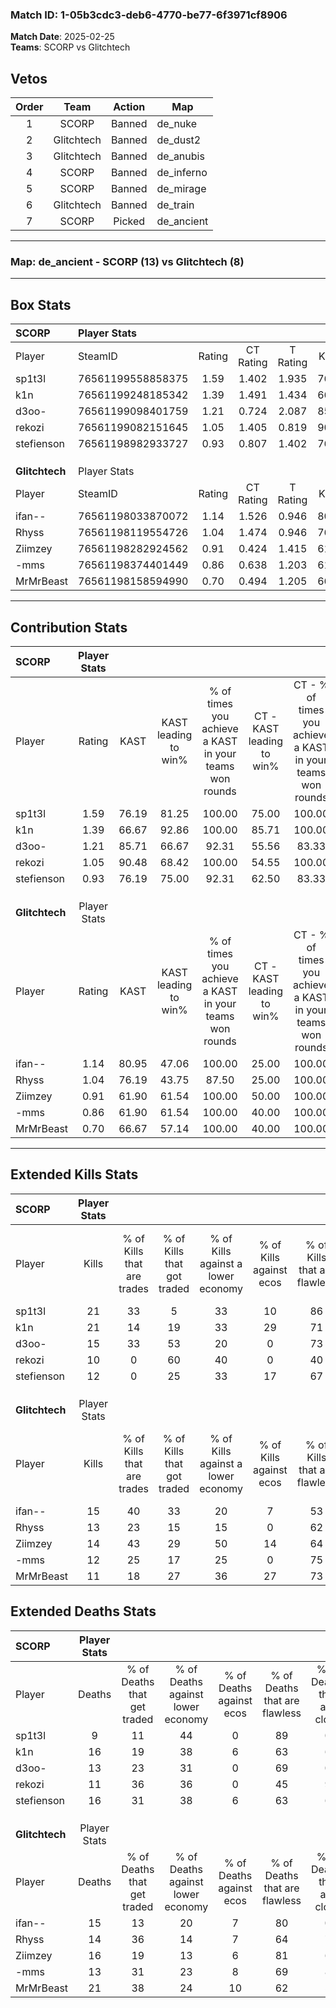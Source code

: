 ### Match ID: 1-05b3cdc3-deb6-4770-be77-6f3971cf8906  
**Match Date**: 2025-02-25  
**Teams**: SCORP vs Glitchtech  

## Vetos  

| Order | Team | Action | Map |
| :---: | :--: | :----: | --- |
| 1 | SCORP | Banned | de_nuke |
| 2 | Glitchtech | Banned | de_dust2 |
| 3 | Glitchtech | Banned | de_anubis |
| 4 | SCORP | Banned | de_inferno |
| 5 | SCORP | Banned | de_mirage |
| 6 | Glitchtech | Banned | de_train |
| 7 | SCORP | Picked | de_ancient |

---  

### **Map**: de_ancient - SCORP (13) vs Glitchtech (8)  
---  

## Box Stats  

| **SCORP**      | Player Stats      |        |           |          |       |       |       |         |        |      |     |
| :- | :- | :-: | :-: | :-: | :-: | :-: | :-: | :-: | :-: | :-: | :-: |
| Player         | SteamID           | Rating | CT Rating | T Rating | KAST  |  ADR  | Kills | Assists | Deaths | K/D  | HS% |
| sp1t3l         | 76561199558858375 |  1.59  |   1.402   |  1.935   | 76.19 | 101.2 |  21   |    3    |   9    | 2.33 | 42  |
| k1n            | 76561199248185342 |  1.39  |   1.491   |  1.434   | 66.67 | 112.5 |  21   |    5    |   16   | 1.31 | 66  |
| d3oo-          | 76561199098401759 |  1.21  |   0.724   |  2.087   | 85.71 | 68.7  |  15   |    4    |   13   | 1.15 | 66  |
| rekozi         | 76561199082151645 |  1.05  |   1.405   |  0.819   | 90.48 | 52.1  |  10   |    6    |   11   | 0.91 | 40  |
| stefienson     | 76561198982933727 |  0.93  |   0.807   |  1.402   | 76.19 | 65.6  |  12   |    4    |   16   | 0.75 | 58  |
|                |                   |        |           |          |       |       |       |         |        |      |     |
|                |                   |        |           |          |       |       |       |         |        |      |     |
|                |                   |        |           |          |       |       |       |         |        |      |     |
| **Glitchtech** | Player Stats      |        |           |          |       |       |       |         |        |      |     |
| Player         | SteamID           | Rating | CT Rating | T Rating | KAST  |  ADR  | Kills | Assists | Deaths | K/D  | HS% |
| ifan--         | 76561198033870072 |  1.14  |   1.526   |  0.946   | 80.95 | 73.5  |  15   |    4    |   15   | 1.00 | 46  |
| Rhyss          | 76561198119554726 |  1.04  |   1.474   |  0.946   | 76.19 | 66.7  |  13   |    6    |   14   | 0.93 | 84  |
| Ziimzey        | 76561198282924562 |  0.91  |   0.424   |  1.415   | 61.90 | 67.6  |  14   |    3    |   16   | 0.88 | 35  |
| -mms           | 76561198374401449 |  0.86  |   0.638   |  1.203   | 61.90 | 56.8  |  12   |    0    |   13   | 0.92 | 50  |
| MrMrBeast      | 76561198158594990 |  0.70  |   0.494   |  1.205   | 66.67 | 64.2  |  11   |    5    |   21   | 0.52 | 81  |
---  

## Contribution Stats  

| **SCORP**      | Player Stats |       |                      |                                                        |                           |                                                             |                          |                                                            |
| :- | :-: | :-: | :-: | :-: | :-: | :-: | :-: | :-: |
| Player         |    Rating    | KAST  | KAST leading to win% | % of times you achieve a KAST in your teams won rounds | CT - KAST leading to win% | CT - % of times you achieve a KAST in your teams won rounds | T - KAST leading to win% | T - % of times you achieve a KAST in your teams won rounds |
| sp1t3l         |     1.59     | 76.19 |        81.25         |                         100.00                         |           75.00           |                           100.00                            |          87.50           |                           100.00                           |
| k1n            |     1.39     | 66.67 |        92.86         |                         100.00                         |           85.71           |                           100.00                            |          100.00          |                           100.00                           |
| d3oo-          |     1.21     | 85.71 |        66.67         |                         92.31                          |           55.56           |                            83.33                            |          77.78           |                           100.00                           |
| rekozi         |     1.05     | 90.48 |        68.42         |                         100.00                         |           54.55           |                           100.00                            |          87.50           |                           100.00                           |
| stefienson     |     0.93     | 76.19 |        75.00         |                         92.31                          |           62.50           |                            83.33                            |          87.50           |                           100.00                           |
|                |              |       |                      |                                                        |                           |                                                             |                          |                                                            |
|                |              |       |                      |                                                        |                           |                                                             |                          |                                                            |
|                |              |       |                      |                                                        |                           |                                                             |                          |                                                            |
| **Glitchtech** | Player Stats |       |                      |                                                        |                           |                                                             |                          |                                                            |
| Player         |    Rating    | KAST  | KAST leading to win% | % of times you achieve a KAST in your teams won rounds | CT - KAST leading to win% | CT - % of times you achieve a KAST in your teams won rounds | T - KAST leading to win% | T - % of times you achieve a KAST in your teams won rounds |
| ifan--         |     1.14     | 80.95 |        47.06         |                         100.00                         |           25.00           |                           100.00                            |          66.67           |                           100.00                           |
| Rhyss          |     1.04     | 76.19 |        43.75         |                         87.50                          |           25.00           |                           100.00                            |          62.50           |                           83.33                            |
| Ziimzey        |     0.91     | 61.90 |        61.54         |                         100.00                         |           50.00           |                           100.00                            |          66.67           |                           100.00                           |
| -mms           |     0.86     | 61.90 |        61.54         |                         100.00                         |           40.00           |                           100.00                            |          75.00           |                           100.00                           |
| MrMrBeast      |     0.70     | 66.67 |        57.14         |                         100.00                         |           40.00           |                           100.00                            |          66.67           |                           100.00                           |
---  

## Extended Kills Stats  

| **SCORP**      | Player Stats |                            |                            |                                    |                         |                              |                                 |                                       |                    |           |
| :- | :-: | :-: | :-: | :-: | :-: | :-: | :-: | :-: | :-: | :-: |
| Player         |    Kills     | % of Kills that are trades | % of Kills that got traded | % of Kills against a lower economy | % of Kills against ecos | % of Kills that are flawless | % of Kills that are close duels | % of Kills that are assisted by flash | Pistol Round Kills | AWP Kills |
| sp1t3l         |      21      |             33             |             5              |                 33                 |           10            |              86              |                5                |                   0                   |         5          |     3     |
| k1n            |      21      |             14             |             19             |                 33                 |           29            |              71              |                5                |                   0                   |         0          |     2     |
| d3oo-          |      15      |             33             |             53             |                 20                 |            0            |              73              |                7                |                   7                   |         0          |     2     |
| rekozi         |      10      |             0              |             60             |                 40                 |            0            |              40              |               10                |                  20                   |         0          |     0     |
| stefienson     |      12      |             0              |             25             |                 33                 |           17            |              67              |                0                |                   8                   |         1          |     2     |
|                |              |                            |                            |                                    |                         |                              |                                 |                                       |                    |           |
|                |              |                            |                            |                                    |                         |                              |                                 |                                       |                    |           |
|                |              |                            |                            |                                    |                         |                              |                                 |                                       |                    |           |
| **Glitchtech** | Player Stats |                            |                            |                                    |                         |                              |                                 |                                       |                    |           |
| Player         |    Kills     | % of Kills that are trades | % of Kills that got traded | % of Kills against a lower economy | % of Kills against ecos | % of Kills that are flawless | % of Kills that are close duels | % of Kills that are assisted by flash | Pistol Round Kills | AWP Kills |
| ifan--         |      15      |             40             |             33             |                 20                 |            7            |              53              |                0                |                   0                   |         0          |     2     |
| Rhyss          |      13      |             23             |             15             |                 15                 |            0            |              62              |                8                |                   0                   |         1          |     2     |
| Ziimzey        |      14      |             43             |             29             |                 50                 |           14            |              64              |                0                |                   0                   |         0          |     1     |
| -mms           |      12      |             25             |             17             |                 25                 |            0            |              75              |                8                |                   0                   |         0          |     1     |
| MrMrBeast      |      11      |             18             |             27             |                 36                 |           27            |              73              |                9                |                   0                   |         4          |     0     |
## Extended Deaths Stats  

| **SCORP**      | Player Stats |                             |                                   |                          |                               |                            |                           |               |
| :- | :-: | :-: | :-: | :-: | :-: | :-: | :-: | :-: |
| Player         |    Deaths    | % of Deaths that get traded | % of Deaths against lower economy | % of Deaths against ecos | % of Deaths that are flawless | % of Deaths that are close | % of Deaths while blinded | Deaths to AWP |
| sp1t3l         |      9       |             11              |                44                 |            0             |              89               |             0              |             0             |       1       |
| k1n            |      16      |             19              |                38                 |            6             |              63               |             6              |             0             |       1       |
| d3oo-          |      13      |             23              |                31                 |            0             |              69               |             0              |             0             |       2       |
| rekozi         |      11      |             36              |                36                 |            0             |              45               |             9              |             0             |       1       |
| stefienson     |      16      |             31              |                38                 |            6             |              63               |             6              |             0             |       0       |
|                |              |                             |                                   |                          |                               |                            |                           |               |
|                |              |                             |                                   |                          |                               |                            |                           |               |
|                |              |                             |                                   |                          |                               |                            |                           |               |
| **Glitchtech** | Player Stats |                             |                                   |                          |                               |                            |                           |               |
| Player         |    Deaths    | % of Deaths that get traded | % of Deaths against lower economy | % of Deaths against ecos | % of Deaths that are flawless | % of Deaths that are close | % of Deaths while blinded | Deaths to AWP |
| ifan--         |      15      |             13              |                20                 |            7             |              80               |             0              |             0             |       2       |
| Rhyss          |      14      |             36              |                14                 |            7             |              64               |             7              |            14             |       0       |
| Ziimzey        |      16      |             19              |                13                 |            6             |              81               |             6              |             0             |       2       |
| -mms           |      13      |             31              |                23                 |            8             |              69               |             8              |            15             |       0       |
| MrMrBeast      |      21      |             38              |                24                 |            10            |              62               |             5              |             0             |       2       |
